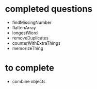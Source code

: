 # completed questions
  * findMissingNumber
  * flattenArray
  * longestWord
  * removeDuplicates
  * counterWithExtraThings
  * memorizeThing

# to complete
  * combine objects